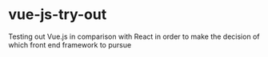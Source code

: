 # vue-js-try-out
Testing out Vue.js in comparison with React in order to make the decision of which front end framework to pursue

